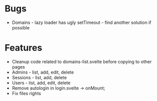 # Bugs

- Domains - lazy loader has ugly setTimeout - find another solution if possible

# Features

- Cleanup code related to domains-list.svelte before copying to other pages
- Admins - list, add, edit, delete
- Sessions - list, add, delete
- Users - list, add, edit, delete
- Remove autologin in login.svelte -> onMount;
- Fix files rights
